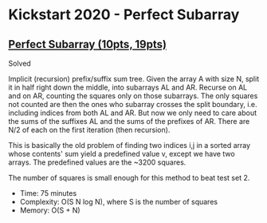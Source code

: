 # Kickstart 2020 - Perfect Subarray

## [Perfect Subarray (10pts, 19pts)](https://codingcompetitions.withgoogle.com/kickstart/round/000000000019ff43/00000000003381cb)

Solved

Implicit (recursion) prefix/suffix sum tree.
Given the array A with size N, split it in half right down the middle,
into subarrays AL and AR.
Recurse on AL and on AR, counting the squares only on those subarrays.
The only squares not counted are then the ones who subarray crosses the split
boundary, i.e. including indices from both AL and AR.
But now we only need to care about the sums of the suffixes AL and the sums
of the prefixes of AR. There are N/2 of each on the first iteration (then
recursion).

This is basically the old problem of finding two indices i,j in a sorted array
whose contents' sum yield a predefined value v, except we have two arrays.
The predefined values are the ~3200 squares.

The number of squares is small enough for this method to beat test set 2.

* Time: 75 minutes
* Complexity: O(S N log N), where S is the number of squares
* Memory: O(S + N)
